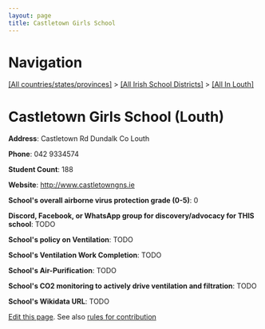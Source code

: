 ```yaml
---
layout: page
title: Castletown Girls School
---
```

# Navigation

[[All countries/states/provinces]](../../..) > [[All Irish School Districts]](../..) > [[All In Louth]](..)

# Castletown Girls School (Louth)

**Address**: Castletown Rd Dundalk Co Louth

**Phone**: 042 9334574

**Student Count**: 188

**Website**: <http://www.castletowngns.ie>

**School's overall airborne virus protection grade (0-5)**: 0

**Discord, Facebook, or WhatsApp group for discovery/advocacy for THIS school**: TODO

**School's policy on Ventilation**: TODO

**School's Ventilation Work Completion**: TODO

**School's Air-Purification**: TODO

**School's CO2 monitoring to actively drive ventilation and filtration**: TODO

**School's Wikidata URL**: TODO


[Edit this page](https://github.com/ventilate-schools/Ireland/edit/main/./Louth/Castletown_Girls_School.md). See also [rules for contribution](../../../contribution-rules/)